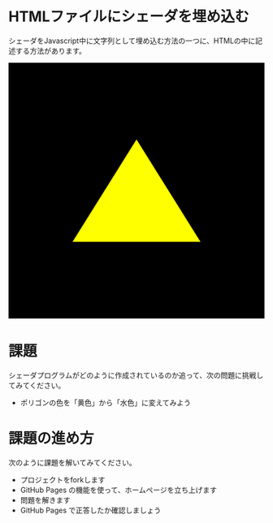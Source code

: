 # HTMLファイルにシェーダを埋め込む
シェーダをJavascript中に文字列として埋め込む方法の一つに、HTMLの中に記述する方法があります。

![結果画像](result.png)

# 課題
シェーダプログラムがどのように作成されているのか追って、次の問題に挑戦してみてください。

- ポリゴンの色を「黄色」から「水色」に変えてみよう

# 課題の進め方
次のように課題を解いてみてください。

- プロジェクトをforkします
- GitHub Pages の機能を使って、ホームページを立ち上げます
- 問題を解きます
- GitHub Pages で正答したか確認しましょう
